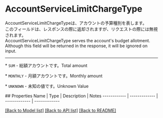 # AccountServiceLimitChargeType

<div lang=\"ja\"> AccountServiceLimitChargeTypeは、アカウントの予算種別を表します。<br> このフィールドは、レスポンスの際に返却されますが、リクエストの際には無視されます。 </div> <div lang=\"en\"> AccountServiceLimitChargeType serves the account's budget allotment.<br> Although this field will be returned in the response, it will be ignored on input. </div> <hr> <p>* <code>SUM</code> - <span lang=\"ja\">総額アカウントです。</span><span lang=\"en\">Total amount</span></p> <p>* <code>MONTHLY</code> - <span lang=\"ja\">月額アカウントです。</span><span lang=\"en\">Monthly amount</span></p> <p>* <code>UNKNOWN</code> - <span lang=\"ja\">未知の値です。</span><span lang=\"en\">Unknown Value</span></p> 
## Properties
Name | Type | Description | Notes
------------ | ------------- | ------------- | -------------

[[Back to Model list]](../README.md#documentation-for-models) [[Back to API list]](../README.md#documentation-for-api-endpoints) [[Back to README]](../README.md)


